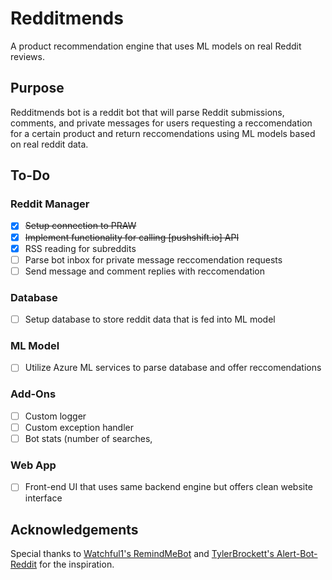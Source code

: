 # Redditmends
A product recommendation engine that uses ML models on real Reddit reviews.

## Purpose
Redditmends bot is a reddit bot that will parse Reddit submissions, comments, and private messages for users requesting a reccomendation for a certain product and return reccomendations using ML models based on real reddit data.

## To-Do
### Reddit Manager
- [x] ~~Setup connection to PRAW~~
- [x] ~~Implement functionality for calling [pushshift.io] API~~
- [x] RSS reading for subreddits
- [ ] Parse bot inbox for private message reccomendation requests
- [ ] Send message and comment replies with reccomendation

### Database
- [ ] Setup database to store reddit data that is fed into ML model

### ML Model
- [ ] Utilize Azure ML services to parse database and offer reccomendations

### Add-Ons
- [ ] Custom logger
- [ ] Custom exception handler
- [ ] Bot stats (number of searches, 

### Web App
- [ ] Front-end UI that uses same backend engine but offers clean website interface

## Acknowledgements
Special thanks to [Watchful1's RemindMeBot](https://github.com/Watchful1/RemindMeBot) and [TylerBrockett's Alert-Bot-Reddit](https://github.com/tylerbrockett/Alert-Bot-Reddit) for the inspiration.
